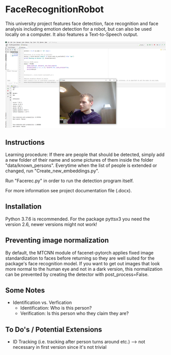 # FaceRecognitionRobot 
This university project features face detection, face recognition and face analysis including emotion detection for a robot, but can also be used locally on a computer.
It also features a Text-to-Speech output.

![preview](information/preview.png)


## Instructions
Learning procedure: If there are people that should be detected, simply add a new folder of their name and some pictures of them inside the folder "data/known_persons".
Everytime when the list of people is extended or changed, 
run "Create_new_embeddings.py". 

Run "Facerec.py" in order to run the detection program itself.

For more information see project documentation file (.docx).

## Installation
Python 3.7.6 is recommended. 
For the package pyttsx3 you need the version 2.6, newer versions might not work!

## Preventing image normalization
By default, the MTCNN module of facenet-pytorch applies fixed image standardization to faces before returning so they are well suited for the package's face recognition model.
If you want to get out images that look more normal to the human eye and not in a dark version, this normalization can be prevented by creating the detector with post_process=False.


## Some Notes
- Identification vs. Verfication
    - Identification: Who is this person?
    - Verification: Is this person who they claim they are?


## To Do's / Potential Extensions
- ID Tracking (i.e. tracking after person turns around etc.) --> not necessary in first version since it's not trivial